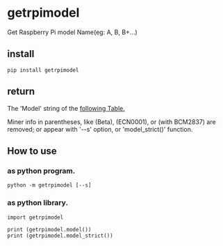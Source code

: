 # getrpimodel
Get Raspberry Pi model Name(eg: A, B, B+...)

## install

```bash:
pip install getrpimodel
```

## return
The 'Model' string of the [following Table.](http://elinux.org/RPi_HardwareHistory) 

Miner info in parentheses, like (Beta), (ECN0001), or (with BCM2837) are removed; or appear with '--s' option, or 'model_strict()' function.

## How to use 
### as python program.

```bash:
python -m getrpimodel [--s] 
```

### as python library.

```python:
import getrpimodel

print (getrpimodel.model())
print (getrpimodel.model_strict())
```

